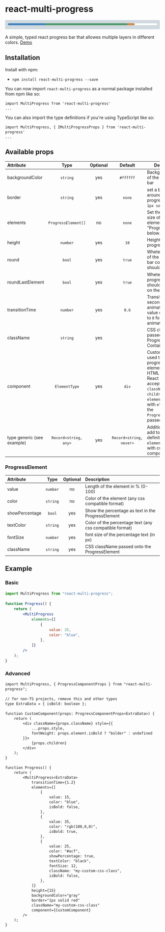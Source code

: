 # react-multi-progress

![alt text](docs/progressbar.png)

A simple, typed react progress bar that allowes multiple layers in different
colors. [Demo](http://progress.bitter.li)

## Installation

Install with npm:

- `npm install react-multi-progress --save`

You can now import `react-multi-progress` as a normal package installed from npm
like so:

```
import MultiProgress from 'react-multi-progress'
...
```

You can also import the type definitions if you're using TypeScript like so:

```
import MultiProgress, { IMultiProgressProps } from 'react-multi-progress'
...
```

## Available props

| Attribute                  |         Type          | Optional |         Default         | Description                                                                                                                                                                                                      |
| :------------------------- | :-------------------: | :------: | :---------------------: | ---------------------------------------------------------------------------------------------------------------------------------------------------------------------------------------------------------------- |
| backgroundColor            |       `string`        |   yes    |        `#ffffff`        | Background color of the progress bar                                                                                                                                                                             |
| border                     |       `string`        |   yes    |         `none`          | set a border around the progress bar, e.g. `1px solid red`                                                                                                                                                       |
| elements                   |  `ProgressElement[]`  |    no    |         `none`          | Set the color and size of each element, see "ProgressElement" below.                                                                                                                                             |
| height                     |       `number`        |   yes    |          `10`           | Height of the progress bar in `px`                                                                                                                                                                               |
| round                      |        `bool`         |   yes    |         `true`          | Wheter the ends of the progress bar container should be rounded                                                                                                                                                  |
| roundLastElement           |        `bool`         |   yes    |         `true`          | Wheter the last progress element should be rounded on the right end                                                                                                                                              |
| transitionTime             |       `number`        |   yes    |          `0.6`          | Transition time in seconds to animate when the value changes. Set to `0` for no animation.                                                                                                                       |
| className                  |       `string`        |   yes    |                         | CSS className passed onto the ProgressBar Container                                                                                                                                                              |
| component                  |     `ElementType`     |   yes    |          `div`          | Custom element used to render progress elements, either a HTML tag name or React component accepting `className`, `style`, `children`, and `element` props, with `element` being the `ProgressElement` passed in |
| type generic (see example) | `Record<string, any>` |   yes    | `Record<string, never>` | Additional props to add to the definition of `elements`, for use with custom components                                                                                                                          |

### ProgressElement

| Attribute      |   Type   | Optional | Description                                              |
| :------------- | :------: | :------: | :------------------------------------------------------- |
| value          | `number` |    no    | Length of the element in % (0-100)                       |
| color          | `string` |    no    | Color of the element (any css compatible format)         |
| showPercentage |  `bool`  |   yes    | Show the percentage as text in the ProgressElement       |
| textColor      | `string` |   yes    | Color of the percentage text (any css compatible format) |
| fontSize       | `number` |   yes    | font size of the percentage text (in px)                 |
| className      | `string` |   yes    | CSS className passed onto the ProgressElement            |

## Example

### Basic

```jsx
import MultiProgress from "react-multi-progress";

function Progress() {
	return (
		<MultiProgress
			elements={[
				{
					value: 35,
					color: "blue",
				},
			]}
		/>
	);
}
```

### Advanced

```tsx
import MultiProgress, { ProgressComponentProps } from "react-multi-progress";

// for non-TS projects, remove this and other types
type ExtraData = { isBold: boolean };

function CustomComponent(props: ProgressComponentProps<ExtraData>) {
	return (
		<div className={props.className} style={{
			...props.style,
			fontWeight: props.element.isBold ? "bolder" : undefined
		}}>
			{props.children}
		</div>
	);
}

function Progress() {
	return (
		<MultiProgress<ExtraData>
			transitionTime={1.2}
			elements={[
				{
					value: 15,
					color: "blue",
					isBold: false,
				},
				{
					value: 35,
					color: "rgb(100,0,0)",
					isBold: true,
				},
				{
					value: 25,
					color: "#acf",
					showPercentage: true,
					textColor: "black",
					fontSize: 12,
					className: "my-custom-css-class",
					isBold: false,
				},
			]}
			height={15}
			backgroundColor="gray"
			border="1px solid red"
			className="my-custom-css-class"
			component={CustomComponent}
		/>
	);
}
```
